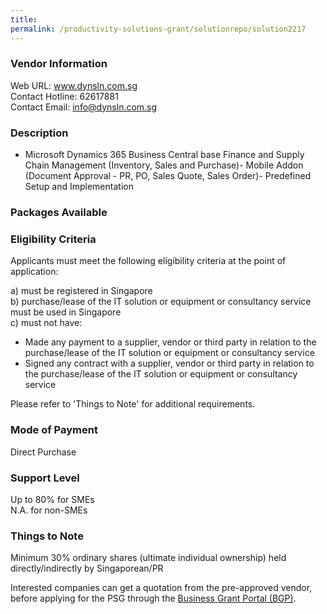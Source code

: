 ```yaml
---
title: 
permalink: /productivity-solutions-grant/solutionrepo/solution2217
---
```


### Vendor Information
Web URL: www.dynsln.com.sg <br>Contact Hotline: 62617881 <br>Contact Email: info@dynsln.com.sg <br>

### Description

- Microsoft Dynamics 365 Business Central base Finance and Supply Chain Management (Inventory, Sales and Purchase)- Mobile Addon (Document Approval - PR, PO, Sales Quote, Sales Order)- Predefined Setup and Implementation

### Packages Available


### Eligibility Criteria

Applicants must meet the following eligibility criteria at the point of application:

a) must be registered in Singapore <br>
b) purchase/lease of the IT solution or equipment or consultancy service must be used in Singapore <br>
c) must not have:
- Made any payment to a supplier, vendor or third party in relation to the purchase/lease of the IT solution or equipment or consultancy service
- Signed any contract with a supplier, vendor or third party in relation to the purchase/lease of the IT solution or equipment or consultancy service

Please refer to 'Things to Note' for additional requirements.

### Mode of Payment
Direct Purchase

### Support Level
Up to 80% for SMEs <br>
N.A. for non-SMEs

### Things to Note
Minimum 30% ordinary shares (ultimate individual ownership) held directly/indirectly by Singaporean/PR

Interested companies can get a quotation from the pre-approved vendor, before applying for the PSG through the <a target='_blank' href='https://www.businessgrants.gov.sg/'>Business Grant Portal (BGP)</a>.
